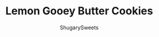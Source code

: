 ---
layout: ../../layouts/MarkdownPostLayout.astro
title: Lemon Gooey Butter Cookies
author: ShugarySweets
pubDate: 2019-02-23
description: "Thick, moist, and flavorful describe these delicious Lemon Gooey Butter Cookies. Made from scratch, a cake mix option is included below!"
image_url: https://www.shugarysweets.com/wp-content/uploads/2019/02/lemon-gooey-butter-cookies-1.jpg
tags: ["Cookies","American"]
calories: 122
protein: 2
carbohydrates: 18
fats: 5
fiber: 0
ingredients: ["1/2 cup unsalted butter, softened"," 8 oz cream cheese, softened"," 1 1/2 cups granulated sugar"," 2 large eggs"," 1 tsp lemon extract","1 lemon, zested"," 2 1/2 cups all-purpose flour"," 1/2 tsp kosher salt"," 1 Tbsp baking powder"," 3/4 cup powdered sugar"]
serves: 36
time: "53 minutes"
prepTime: "10 minutes"
instructions: ["In a large mixing bowl, beat butter, cream cheese, and granulated sugar until creamy, about 3 minutes.","Add in eggs and lemon extract, beat until fluffy. Add lemon zest.","Mix in flour, salt, and baking powder until well combined.","Cover bowl with plastic wrap and refrigerate for 30 minutes.","Once chilled, line a baking sheet with parchment paper. Preheat oven to 350 degrees F.","Scoop out cookie dough with a 2 Tbsp scoop. If your hands are sticky, dip them in the powdered sugar first. Drop cookie dough into powdered sugar and roll in sugar until generously coated.","Place on baking sheet and bake for 11-13 minutes. Remove and cool completely on wire rack.","Enjoy."]
nutrition: ["122 calories","18 grams carbohydrates","23 milligrams cholesterol","5 grams fat","0 grams fiber","2 grams protein","3 grams saturated fat","97 grams sodium","11 grams sugar","0 grams trans fat","2 grams unsaturated fat"]
---